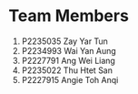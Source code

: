 # Team Members

1. P2235035 Zay Yar Tun
2. P2234993 Wai Yan Aung
3. P2227791 Ang Wei Liang
4. P2235022 Thu Htet San
5. P2227915 Angie Toh Anqi

